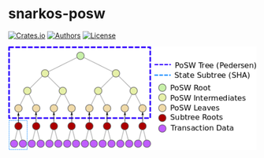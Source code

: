 # snarkos-posw

[![Crates.io](https://img.shields.io/crates/v/snarkos-posw.svg?color=neon)](https://crates.io/crates/snarkos-posw)
[![Authors](https://img.shields.io/badge/authors-Aleo-orange.svg)](../AUTHORS)
[![License](https://img.shields.io/badge/License-GPLv3-blue.svg)](./LICENSE.md)

![PoSW](./documentation/binary_tree.png)
